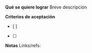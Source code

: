 ﻿---
name: Feature request
about: Proponer mejora/feature
labels: enhancement
---

**Qué se quiere lograr**
Breve descripción

**Criterios de aceptación**
- [ ]
- [ ]

**Notas**
Links/refs:
